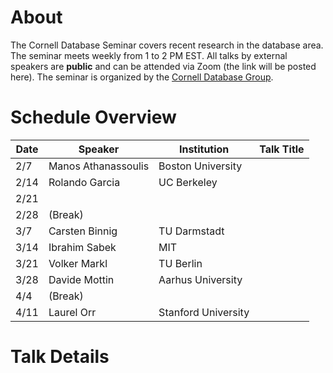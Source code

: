 # About

The Cornell Database Seminar covers recent research in the database area. The seminar meets weekly from 1 to 2 PM EST. All talks by external speakers are **public** and can be attended via Zoom (the link will be posted here). The seminar is organized by the [Cornell Database Group](https://itrummer.github.io/dbgrouphp/).

# Schedule Overview

|Date|Speaker|Institution|Talk Title|
|---|----- | ---------- | ------- |
|2/7|Manos Athanassoulis|Boston University| |
|2/14|Rolando Garcia|UC Berkeley| |
|2/21| | | |
|2/28| (Break) | | |
|3/7|Carsten Binnig|TU Darmstadt| |
|3/14|Ibrahim Sabek|MIT| |
|3/21|Volker Markl|TU Berlin| |
|3/28|Davide Mottin|Aarhus University| |
|4/4|(Break)| | |
|4/11|Laurel Orr|Stanford University| |

# Talk Details
